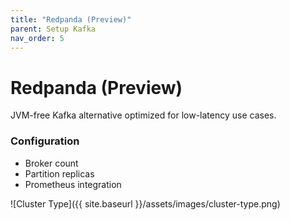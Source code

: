 ```yaml
---
title: "Redpanda (Preview)"
parent: Setup Kafka
nav_order: 5
---
```


# Redpanda (Preview)

JVM-free Kafka alternative optimized for low-latency use cases.

### Configuration

- Broker count
- Partition replicas
- Prometheus integration

![Cluster Type]({{ site.baseurl }}/assets/images/cluster-type.png) 
